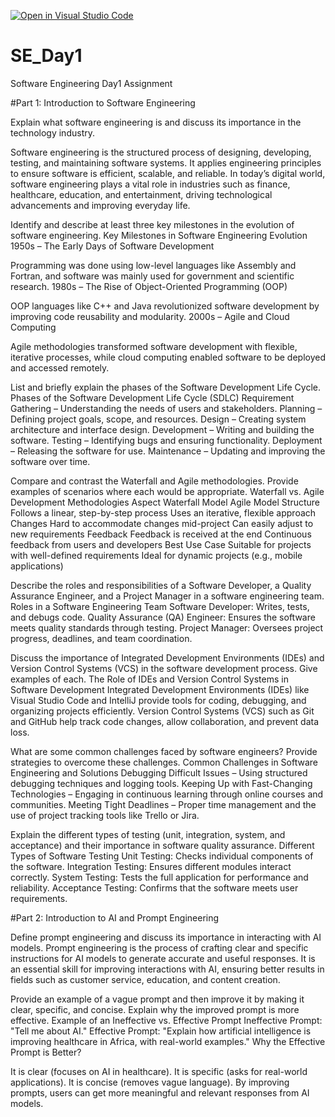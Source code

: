 [![Open in Visual Studio Code](https://classroom.github.com/assets/open-in-vscode-2e0aaae1b6195c2367325f4f02e2d04e9abb55f0b24a779b69b11b9e10269abc.svg)](https://classroom.github.com/online_ide?assignment_repo_id=18435083&assignment_repo_type=AssignmentRepo)
# SE_Day1
Software Engineering Day1 Assignment

#Part 1: Introduction to Software Engineering

Explain what software engineering is and discuss its importance in the technology industry.

Software engineering is the structured process of designing, developing, testing, and maintaining software systems. It applies engineering principles to ensure software is efficient, scalable, and reliable. In today’s digital world, software engineering plays a vital role in industries such as finance, healthcare, education, and entertainment, driving technological advancements and improving everyday life.

Identify and describe at least three key milestones in the evolution of software engineering.
Key Milestones in Software Engineering Evolution
1950s – The Early Days of Software Development

Programming was done using low-level languages like Assembly and Fortran, and software was mainly used for government and scientific research.
1980s – The Rise of Object-Oriented Programming (OOP)

OOP languages like C++ and Java revolutionized software development by improving code reusability and modularity.
2000s – Agile and Cloud Computing

Agile methodologies transformed software development with flexible, iterative processes, while cloud computing enabled software to be deployed and accessed remotely.

List and briefly explain the phases of the Software Development Life Cycle.
Phases of the Software Development Life Cycle (SDLC)
Requirement Gathering – Understanding the needs of users and stakeholders.
Planning – Defining project goals, scope, and resources.
Design – Creating system architecture and interface design.
Development – Writing and building the software.
Testing – Identifying bugs and ensuring functionality.
Deployment – Releasing the software for use.
Maintenance – Updating and improving the software over time.

Compare and contrast the Waterfall and Agile methodologies. Provide examples of scenarios where each would be appropriate.
Waterfall vs. Agile Development Methodologies
Aspect	Waterfall                                                         Model	Agile Model
Structure	Follows a linear, step-by-step process	                        Uses an iterative, flexible approach
Changes	Hard to accommodate changes mid-project	                          Can easily adjust to new requirements
  Feedback	Feedback is received at the end	                              Continuous feedback from users and developers
Best Use Case	Suitable for projects with well-defined requirements         Ideal for dynamic projects (e.g., mobile applications)

Describe the roles and responsibilities of a Software Developer, a Quality Assurance Engineer, and a Project Manager in a software engineering team.
Roles in a Software Engineering Team
Software Developer: Writes, tests, and debugs code.
Quality Assurance (QA) Engineer: Ensures the software meets quality standards through testing.
Project Manager: Oversees project progress, deadlines, and team coordination.

Discuss the importance of Integrated Development Environments (IDEs) and Version Control Systems (VCS) in the software development process. Give examples of each.
The Role of IDEs and Version Control Systems in Software Development
Integrated Development Environments (IDEs) like Visual Studio Code and IntelliJ provide tools for coding, debugging, and organizing projects efficiently.
Version Control Systems (VCS) such as Git and GitHub help track code changes, allow collaboration, and prevent data loss.

What are some common challenges faced by software engineers? Provide strategies to overcome these challenges.
Common Challenges in Software Engineering and Solutions
Debugging Difficult Issues – Using structured debugging techniques and logging tools.
Keeping Up with Fast-Changing Technologies – Engaging in continuous learning through online courses and communities.
Meeting Tight Deadlines – Proper time management and the use of project tracking tools like Trello or Jira.

Explain the different types of testing (unit, integration, system, and acceptance) and their importance in software quality assurance.
Different Types of Software Testing
Unit Testing: Checks individual components of the software.
Integration Testing: Ensures different modules interact correctly.
System Testing: Tests the full application for performance and reliability.
Acceptance Testing: Confirms that the software meets user requirements.


#Part 2: Introduction to AI and Prompt Engineering


Define prompt engineering and discuss its importance in interacting with AI models.
Prompt engineering is the process of crafting clear and specific instructions for AI models to generate accurate and useful responses. It is an essential skill for improving interactions with AI, ensuring better results in fields such as customer service, education, and content creation.

Provide an example of a vague prompt and then improve it by making it clear, specific, and concise. Explain why the improved prompt is more effective.
Example of an Ineffective vs. Effective Prompt
Ineffective Prompt: "Tell me about AI."
Effective Prompt: "Explain how artificial intelligence is improving healthcare in Africa, with real-world examples."
Why the Effective Prompt is Better?

It is clear (focuses on AI in healthcare).
It is specific (asks for real-world applications).
It is concise (removes vague language).
By improving prompts, users can get more meaningful and relevant responses from AI models.
